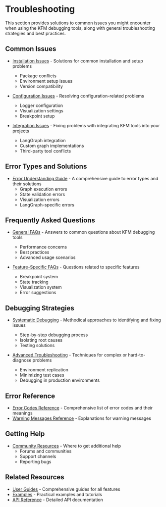 # Troubleshooting

This section provides solutions to common issues you might encounter when using the KFM debugging tools, along with general troubleshooting strategies and best practices.

## Common Issues

- [Installation Issues](installation_issues.md) - Solutions for common installation and setup problems
  - Package conflicts
  - Environment setup issues
  - Version compatibility

- [Configuration Issues](configuration_issues.md) - Resolving configuration-related problems
  - Logger configuration
  - Visualization settings
  - Breakpoint setup

- [Integration Issues](integration_issues.md) - Fixing problems with integrating KFM tools into your projects
  - LangGraph integration
  - Custom graph implementations
  - Third-party tool conflicts

## Error Types and Solutions

- [Error Understanding Guide](error_understanding.md) - A comprehensive guide to error types and their solutions
  - Graph execution errors
  - State validation errors
  - Visualization errors
  - LangGraph-specific errors

## Frequently Asked Questions

- [General FAQs](general_faqs.md) - Answers to common questions about KFM debugging tools
  - Performance concerns
  - Best practices
  - Advanced usage scenarios

- [Feature-Specific FAQs](feature_faqs.md) - Questions related to specific features
  - Breakpoint system
  - State tracking
  - Visualization system
  - Error suggestions

## Debugging Strategies

- [Systematic Debugging](systematic_debugging.md) - Methodical approaches to identifying and fixing issues
  - Step-by-step debugging process
  - Isolating root causes
  - Testing solutions

- [Advanced Troubleshooting](advanced_troubleshooting.md) - Techniques for complex or hard-to-diagnose problems
  - Environment replication
  - Minimizing test cases
  - Debugging in production environments

## Error Reference

- [Error Codes Reference](error_codes.md) - Comprehensive list of error codes and their meanings
- [Warning Messages Reference](warning_messages.md) - Explanations for warning messages

## Getting Help

- [Community Resources](community_resources.md) - Where to get additional help
  - Forums and communities
  - Support channels
  - Reporting bugs

## Related Resources

- [User Guides](../user_guides/index.md) - Comprehensive guides for all features
- [Examples](../examples/index.md) - Practical examples and tutorials
- [API Reference](../api/index.md) - Detailed API documentation 